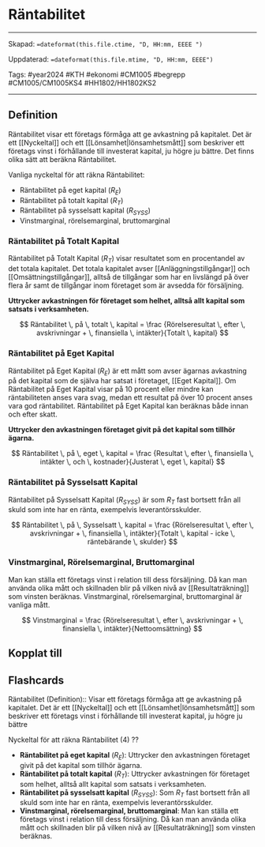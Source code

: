 # Räntabilitet

---

Skapad: `=dateformat(this.file.ctime, "D, HH:mm, EEEE ")`

Uppdaterad: `=dateformat(this.file.mtime, "D, HH:mm, EEEE")`

Tags: #year2024 #KTH #ekonomi #CM1005 #begrepp #CM1005/CM1005KS4 #HH1802/HH1802KS2

---

## Definition

Räntabilitet visar ett företags förmåga att ge avkastning på kapitalet. Det är ett [[Nyckeltal]] och ett [[Lönsamhet|lönsamhetsmått]] som beskriver ett företags vinst i förhållande till investerat kapital, ju högre ju bättre. Det finns olika sätt att beräkna Räntabilitet.

Vanliga nyckeltal för att räkna Räntabilitet:

- Räntabilitet på eget kapital ($R_{E}$)
- Räntabilitet på totalt kapital ($R_{T}$)
- Räntabilitet på sysselsatt kapital ($R_{SYSS}$)
- Vinstmarginal, rörelsemarginal, bruttomarginal

### Räntabilitet på Totalt Kapital

Räntabilitet på Totalt Kapital ($R_{T}$) visar resultatet som en procentandel av det totala kapitalet. Det totala kapitalet avser [[Anläggningstillgångar]] och [[Omsättningstillgångar]], alltså de tillgångar som har en livslängd på över flera år samt de tillgångar inom företaget som är avsedda för försäljning.

**Uttrycker avkastningen för företaget som helhet, alltså allt kapital som satsats i verksamheten.**

$$
Räntabilitet \, på \, totalt \, kapital = \frac {Rörelseresultat \, efter \, avskrivningar + \, finansiella \, intäkter}{Totalt \, kapital}
$$

### Räntabilitet på Eget Kapital

Räntabilitet på Eget Kapital ($R_{E}$) är ett mått som avser ägarnas avkastning på det kapital som de själva har satsat i företaget, [[Eget Kapital]]. Om Räntabilitet på Eget Kapital visar på 10 procent eller mindre kan räntabiliteten anses vara svag, medan ett resultat på över 10 procent anses vara god räntabilitet. Räntabilitet på Eget Kapital kan beräknas både innan och efter skatt.

**Uttrycker den avkastningen företaget givit på det kapital som tillhör ägarna.**

$$
Räntabilitet \, på \, eget \, kapital = \frac {Resultat \, efter \, finansiella \, intäkter \, och \, kostnader}{Justerat \, eget \, kapital}
$$

### Räntabilitet på Sysselsatt Kapital

Räntabilitet på Sysselsatt Kapital ($R_{SYSS}$) är som $R_{T}$ fast bortsett från all skuld som inte har en ränta, exempelvis leverantörsskulder.

$$
Räntabilitet \, på \, Sysselsatt \, kapital = \frac {Rörelseresultat \, efter \, avskrivningar + \, finansiella \, intäkter}{Totalt \, kapital - icke \, räntebärande \, skulder}
$$

### Vinstmarginal, Rörelsemarginal, Bruttomarginal

Man kan ställa ett företags vinst i relation till dess försäljning. Då kan man använda olika mått och skillnaden blir på vilken nivå av [[Resultaträkning]] som vinsten beräknas. Vinstmarginal, rörelsemarginal, bruttomarginal är vanliga mått.

$$
Vinstmarginal = \frac {Rörelseresultat \, efter \, avskrivningar + \, finansiella \, intäkter}{Nettoomsättning}
$$

## Kopplat till

## Flashcards

Räntabilitet (Definition):: Visar ett företags förmåga att ge avkastning på kapitalet. Det är ett [[Nyckeltal]] och ett [[Lönsamhet|lönsamhetsmått]] som beskriver ett företags vinst i förhållande till investerat kapital, ju högre ju bättre
<!--SR:!2024-04-23,21,230!2024-04-26,24,270-->

Nyckeltal för att räkna Räntabilitet (4)
??
- **Räntabilitet på eget kapital** ($R_{E}$): Uttrycker den avkastningen företaget givit på det kapital som tillhör ägarna.
- **Räntabilitet på totalt kapital** ($R_{T}$): Uttrycker avkastningen för företaget som helhet, alltså allt kapital som satsats i verksamheten.
- **Räntabilitet på sysselsatt kapital** ($R_{SYSS}$): Som $R_{T}$ fast bortsett från all skuld som inte har en ränta, exempelvis leverantörsskulder.
- **Vinstmarginal, rörelsemarginal, bruttomarginal**: Man kan ställa ett företags vinst i relation till dess försäljning. Då kan man använda olika mått och skillnaden blir på vilken nivå av [[Resultaträkning]] som vinsten beräknas.
<!--SR:!2024-05-02,18,204!2024-05-03,19,206-->
